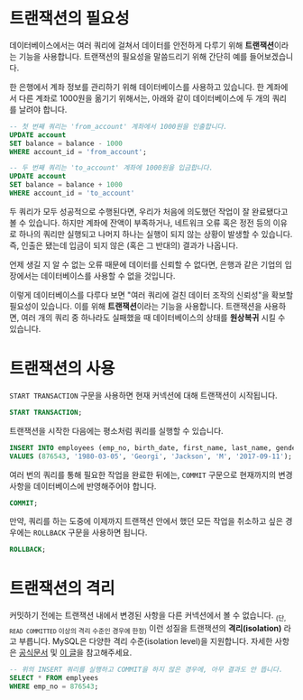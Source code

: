 # 트랜잭션의 필요성

데이터베이스에서는 여러 쿼리에 걸쳐서 데이터를 안전하게 다루기 위해 **트랜잭션**이라는 기능을 사용합니다. 트랜잭션의 필요성을 말씀드리기 위해 간단히 예를 들어보겠습니다.

한 은행에서 계좌 정보를 관리하기 위해 데이터베이스를 사용하고 있습니다. 한 계좌에서 다른 계좌로 1000원을 옮기기 위해서는, 아래와 같이 데이터베이스에 두 개의 쿼리를 날려야 합니다.

```sql
-- 첫 번째 쿼리는 'from_account' 계좌에서 1000원을 인출합니다.
UPDATE account
SET balance = balance - 1000
WHERE account_id = 'from_account';
```

```sql
-- 두 번째 쿼리는 'to_account' 계좌에 1000원을 입금합니다.
UPDATE account
SET balance = balance + 1000
WHERE account_id = 'to_account'
```

두 쿼리가 모두 성공적으로 수행된다면, 우리가 처음에 의도했던 작업이 잘 완료됐다고 볼 수 있습니다. 하지만 계좌에 잔액이 부족하거나, 네트워크 오류 혹은 정전 등의 이유로 하나의 쿼리만 실행되고 나머지 하나는 실행이 되지 않는 상황이 발생할 수 있습니다. 즉, 인출은 됐는데 입금이 되지 않은 (혹은 그 반대의) 결과가 나옵니다.

언제 생길 지 알 수 없는 오류 때문에 데이터를 신뢰할 수 없다면, 은행과 같은 기업의 입장에서는 데이터베이스를 사용할 수 없을 것입니다.

이렇게 데이터베이스를 다루다 보면 "여러 쿼리에 걸친 데이터 조작의 신뢰성"을 확보할 필요성이 있습니다. 이를 위해 **트랜잭션**이라는 기능을 사용합니다. 트랜잭션을 사용하면, 여러 개의 쿼리 중 하나라도 실패했을 때 데이터베이스의 상태를 **원상복귀** 시킬 수 있습니다.

# 트랜잭션의 사용

`START TRANSACTION` 구문을 사용하면 현재 커넥션에 대해 트랜잭션이 시작됩니다.

```sql
START TRANSACTION;
```

트랜잭션을 시작한 다음에는 평소처럼 쿼리를 실행할 수 있습니다.

```sql
INSERT INTO employees (emp_no, birth_date, first_name, last_name, gender, hire_date)
VALUES (876543, '1980-03-05', 'Georgi', 'Jackson', 'M', '2017-09-11');
```

여러 번의 쿼리를 통해 필요한 작업을 완료한 뒤에는, `COMMIT` 구문으로 현재까지의 변경사항을 데이터베이스에 반영해주어야 합니다.

```sql
COMMIT;
```

만약, 쿼리를 하는 도중에 이제까지 트랜잭션 안에서 했던 모든 작업을 취소하고 싶은 경우에는 `ROLLBACK` 구문을 사용하면 됩니다.

```sql
ROLLBACK;
```

# 트랜잭션의 격리

커밋하기 전에는 트랜잭션 내에서 변경된 사항을 다른 커넥션에서 볼 수 없습니다. <sub>(단, `READ COMMITTED` 이상의 격리 수준인 경우에 한정)</sub> 이런 성질을 트랜잭션의 **격리(isolation)** 라고 부릅니다. MySQL은 다양한 격리 수준(isolation level)을 지원합니다. 자세한 사항은 [공식문서](https://dev.mysql.com/doc/refman/5.7/en/innodb-transaction-isolation-levels.html) 및 [이 글](http://hyunki1019.tistory.com/111)을 참고해주세요.

```sql
-- 위의 INSERT 쿼리를 실행하고 COMMIT을 하지 않은 경우에, 아무 결과도 안 뜹니다.
SELECT * FROM emplyees
WHERE emp_no = 876543;
```
